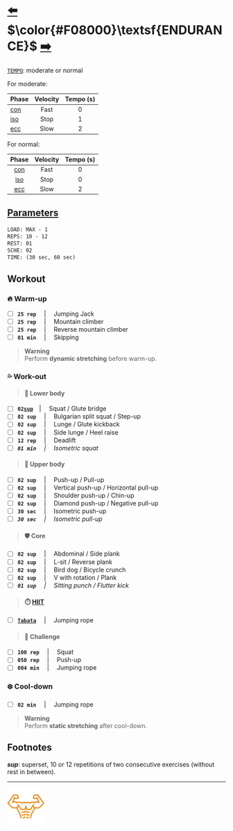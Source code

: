 # [:arrow_left:][prev] $\color{#F08000}\textsf{ENDURANCE}$ [:arrow_right:][next]

[`TEMPO`][t]\: moderate or normal

For moderate:

|Phase   |Velocity|Tempo (s)|
|:-------|:------:|:-------:|
|[con][c]|Fast    |0        |
|[iso][i]|Stop    |1        |
|[ecc][e]|Slow    |2        |

For normal:

|Phase   |Velocity|Tempo (s)|
|:------:|:------:|:-------:|
|[con][c]|Fast    |0        |
|[iso][i]|Stop    |0        |
|[ecc][e]|Slow    |2        |

## [Parameters]

```text
LOAD: MAX - 1
REPS: 10 - 12
REST: 01
SCHE: 02
TIME: (30 sec, 60 sec)
```

## Workout

### :fire: Warm-up

+ [ ] **`25 rep`** &emsp;\|&emsp; Jumping Jack
+ [ ] **`25 rep`** &emsp;\|&emsp; Mountain climber
+ [ ] **`25 rep`** &emsp;\|&emsp; Reverse mountain climber
+ [ ] **`01 min`** &emsp;\|&emsp; Skipping

> **Warning**  
> Perform **dynamic stretching** before warm-up\.

### :sweat_drops: Work-out

> #### :leg: Lower body

+ [ ] **`02`[`sup`](#footnotes)**&emsp;\|&emsp; Squat / Glute bridge
+ [ ] **`02 sup`** &emsp;\|&emsp; Bulgarian split squat / Step-up
+ [ ] **`02 sup`** &emsp;\|&emsp; Lunge / Glute kickback
+ [ ] **`02 sup`** &emsp;\|&emsp; Side lunge / Heel raise
+ [ ] **`12 rep`** &emsp;\|&emsp; Deadlift
+ [ ] _**`01 min`** &emsp;\|&emsp; Isometric squat_

> #### :muscle: Upper body

+ [ ] **`02 sup`** &emsp;\|&emsp; Push-up / Pull-up
+ [ ] **`02 sup`** &emsp;\|&emsp; Vertical push-up / Horizontal pull-up
+ [ ] **`02 sup`** &emsp;\|&emsp; Shoulder push-up / Chin-up
+ [ ] **`02 sup`** &emsp;\|&emsp; Diamond push-up / Negative pull-up
+ [ ] **`30 sec`** &emsp;\|&emsp; Isometric push-up
+ [ ] _**`30 sec`** &emsp;\|&emsp; Isometric pull-up_

> #### :shield: Core

+ [ ] **`02 sup`** &emsp;\|&emsp; Abdominal / Side plank
+ [ ] **`02 sup`** &emsp;\|&emsp; L-sit / Reverse plank
+ [ ] **`02 sup`** &emsp;\|&emsp; Bird dog / Bicycle crunch
+ [ ] **`02 sup`** &emsp;\|&emsp; V with rotation / Plank
+ [ ] _**`01 sup`** &emsp;\|&emsp; Sitting punch / Flutter kick_

> #### :stopwatch: [HIIT][h]

+ [ ] [**`Tabata`**][t] &emsp;\|&emsp; Jumping rope

> #### :triangular_flag_on_post: Challenge

+ [ ] **`100 rep`** &emsp;\|&emsp; Squat
+ [ ] **`050 rep`** &emsp;\|&emsp; Push-up
+ [ ] **`004 min`** &emsp;\|&emsp; Jumping rope

### :snowflake: Cool-down

+ [ ] **`02 min`** &emsp;\|&emsp; Jumping rope

> **Warning**  
> Perform **static stretching** after cool-down\.

## Footnotes

_**sup**_\: superset, 10 or 12 repetitions of two consecutive exercises \(without rest in between\)\.

---

[![abs](../icons/six_pack_little.svg)](../training-1.md "Training 1")

<!-- predefined -->
[next]: strength.md "Strength module"
[prev]: modules.md "Modules"

<!-- glossary -->
[c]: ../../glossary.md#c "C"
[e]: ../../glossary.md#e "E"
[h]: ../../glossary.md#h "H"
[i]: ../../glossary.md#i "I"
[t]: ../../glossary.md#t "T"

<!-- named -->
[parameters]: ../training-1.md#parameters "Parameters"
